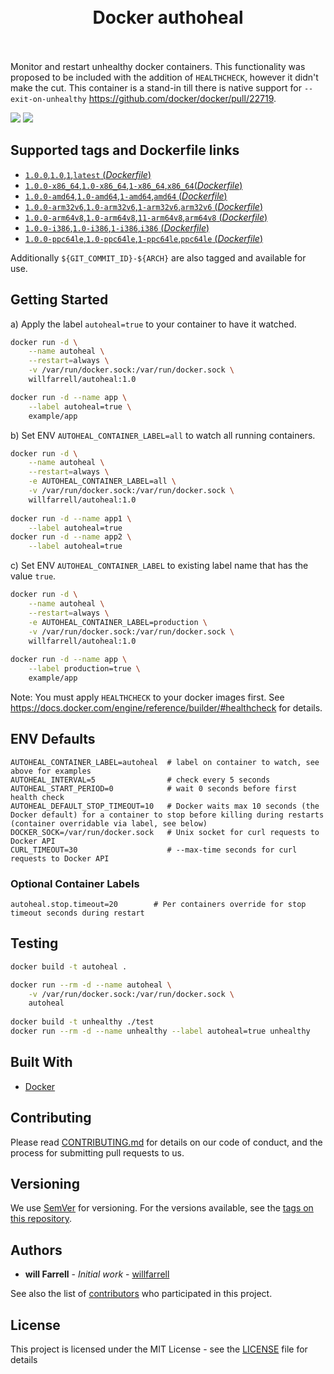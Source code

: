 <h1 align="center">
  <im src="https://raw.githubusercontent.com/willfarrell/docker-aautoheal/master/docs/img/header.png" alt="Dcoker Autoheal">
  <br/>
  Docker authoheal
  <br/>
  <br/>
</h1>

Monitor and restart unhealthy docker containers. 
This functionality was proposed to be included with the addition of `HEALTHCHECK`, however it didn't make the cut.
This container is a stand-in till there is native support for `--exit-on-unhealthy` https://github.com/docker/docker/pull/22719.

[![](https://img.shields.io/docker/pulls/willfarrell/autoheal.svg)](https://hub.docker.com/r/willfarrell/autoheal)  [![](https://images.microbadger.com/badges/image/willfarrell/autoheal.svg)](http://microbadger.com/images/willfarrell/autoheal)

## Supported tags and Dockerfile links
- [`1.0.0`,`1.0`,`1`,`latest` (*Dockerfile*)](https://github.com/willfarrell/docker-autoheal/blob/master/Dockerfile)
- [`1.0.0-x86_64`,`1.0-x86_64`,`1-x86_64`,`x86_64`(*Dockerfile*)](https://github.com/willfarrell/docker-autoheal/blob/master/Dockerfile)
- [`1.0.0-amd64`,`1.0-amd64`,`1-amd64`,`amd64` (*Dockerfile*)](https://github.com/willfarrell/docker-autoheal/blob/master/Dockerfile)
- [`1.0.0-arm32v6`,`1.0-arm32v6`,`1-arm32v6`,`arm32v6` (*Dockerfile*)](https://github.com/willfarrell/docker-autoheal/blob/master/Dockerfile)
- [`1.0.0-arm64v8`,`1.0-arm64v8`,`11-arm64v8`,`arm64v8` (*Dockerfile*)](https://github.com/willfarrell/docker-autoheal/blob/master/Dockerfile)
- [`1.0.0-i386`,`1.0-i386`,`1-i386`,`i386` (*Dockerfile*)](https://github.com/willfarrell/docker-autoheal/blob/master/Dockerfile)
- [`1.0.0-ppc64le`,`1.0-ppc64le`,`1-ppc64le`,`ppc64le` (*Dockerfile*)](https://github.com/willfarrell/docker-autoheal/blob/master/Dockerfile)

Additionally `${GIT_COMMIT_ID}-${ARCH}` are also tagged and available for use.

## Getting Started
a) Apply the label `autoheal=true` to your container to have it watched.

```bash
docker run -d \
    --name autoheal \
    --restart=always \
    -v /var/run/docker.sock:/var/run/docker.sock \
    willfarrell/autoheal:1.0

docker run -d --name app \
    --label autoheal=true \
    example/app
```

b) Set ENV `AUTOHEAL_CONTAINER_LABEL=all` to watch all running containers. 

```bash
docker run -d \
    --name autoheal \
    --restart=always \
    -e AUTOHEAL_CONTAINER_LABEL=all \
    -v /var/run/docker.sock:/var/run/docker.sock \
    willfarrell/autoheal:1.0
    
docker run -d --name app1 \
    --label autoheal=true
docker run -d --name app2 \
    --label autoheal=true
```

c) Set ENV `AUTOHEAL_CONTAINER_LABEL` to existing label name that has the value `true`.

```bash
docker run -d \
    --name autoheal \
    --restart=always \
    -e AUTOHEAL_CONTAINER_LABEL=production \
    -v /var/run/docker.sock:/var/run/docker.sock \
    willfarrell/autoheal:1.0
    
docker run -d --name app \
    --label production=true \
    example/app


```

Note: You must apply `HEALTHCHECK` to your docker images first. See https://docs.docker.com/engine/reference/builder/#healthcheck for details.

## ENV Defaults
```
AUTOHEAL_CONTAINER_LABEL=autoheal  # label on container to watch, see above for examples
AUTOHEAL_INTERVAL=5                # check every 5 seconds
AUTOHEAL_START_PERIOD=0            # wait 0 seconds before first health check
AUTOHEAL_DEFAULT_STOP_TIMEOUT=10   # Docker waits max 10 seconds (the Docker default) for a container to stop before killing during restarts (container overridable via label, see below)
DOCKER_SOCK=/var/run/docker.sock   # Unix socket for curl requests to Docker API
CURL_TIMEOUT=30                    # --max-time seconds for curl requests to Docker API
```

### Optional Container Labels
```
autoheal.stop.timeout=20        # Per containers override for stop timeout seconds during restart
```

## Testing
```bash
docker build -t autoheal .

docker run --rm -d --name autoheal \
    -v /var/run/docker.sock:/var/run/docker.sock \
    autoheal                                                                       
  
docker build -t unhealthy ./test  
docker run --rm -d --name unhealthy --label autoheal=true unhealthy
```

## Built With
- [Docker](https://www.docker.com/)

## Contributing

Please read [CONTRIBUTING.md](docs/CONTRIBUTING.md) for details on our code of conduct, and the process for submitting pull requests to us.

## Versioning

We use [SemVer](http://semver.org/) for versioning. For the versions available, see the [tags on this repository](https://github.com/willfarrell/autoheal/tags). 

## Authors

* **will Farrell** - *Initial work* - [willfarrell](https://github.com/willfarrell)

See also the list of [contributors](https://github.com/your/project/contributors) who participated in this project.

## License

This project is licensed under the MIT License - see the [LICENSE](LICENSE) file for details

